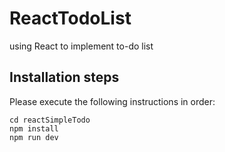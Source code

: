 # ReactTodoList
using React to implement to-do list

## Installation steps
Please execute the following instructions in order:
```
cd reactSimpleTodo
npm install
npm run dev
```
